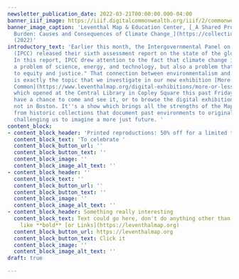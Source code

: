 ```yaml
---
newsletter_publication_date: 2022-03-21T00:00:00.000-04:00
banner_iiif_image: https://iiif.digitalcommonwealth.org/iiif/2/commonwealth:ms35ws551/14343,1851,6381,2903/,1200/0/default.jpg
banner_image_caption: 'Leventhal Map & Education Center, [_A Shared Problem, An Unequal
  Burden: Causes and Consequences of Climate Change_](https://collections.leventhalmap.org/search/commonwealth:n2970j76b)
  (2022)'
introductory_text: 'Earlier this month, the Intergovernmental Panel on Climate Change
  (IPCC) released their sixth assessment report on the state of the global climate.
  In this report, IPCC drew attention to the fact that climate change is not only
  a problem of science, energy, and technology, but also a problem that demands "attention
  to equity and justice." That connection between environmentalism and social justice
  is exactly the topic that we investigate in our new exhibition [More or Less in
  Common](https://www.leventhalmap.org/digital-exhibitions/more-or-less-in-common/),
  which opened at the Central Library in Copley Square this past Friday. I hope you''ll
  have a chance to come and see it, or to browse the digital exhibition if you''re
  not in Boston. It''s a show which brings all the strengths of the Map Center together,
  from historic collections that document past environments to original data visualizations
  challenging us to imagine a more just future. '
content_block:
- content_block_header: 'Printed reproductions: 50% off for a limited time'
  content_block_text: 'To celebrate '
  content_block_button_url: ''
  content_block_button_text: ''
  content_block_image: ''
  content_block_image_alt_text: ''
- content_block_header: ''
  content_block_text: ''
  content_block_button_url: ''
  content_block_button_text: ''
  content_block_image: ''
  content_block_image_alt_text: ''
- content_block_header: Something really interesting
  content_block_text: Text could go here, don't do anything other than _basic Markdown_
    like **bold** [or Links](https://leventhalmap.org)
  content_block_button_url: https://leventhalmap.org
  content_block_button_text: Click it
  content_block_image: ''
  content_block_image_alt_text: ''
draft: true

---
```

